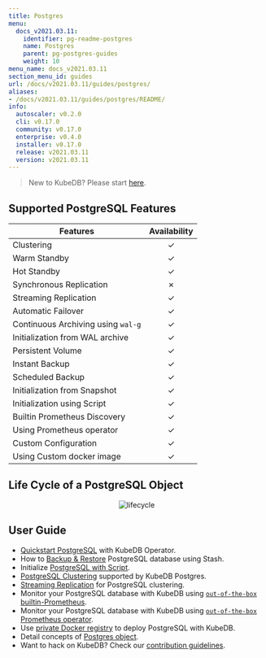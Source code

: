 ```yaml
---
title: Postgres
menu:
  docs_v2021.03.11:
    identifier: pg-readme-postgres
    name: Postgres
    parent: pg-postgres-guides
    weight: 10
menu_name: docs_v2021.03.11
section_menu_id: guides
url: /docs/v2021.03.11/guides/postgres/
aliases:
- /docs/v2021.03.11/guides/postgres/README/
info:
  autoscaler: v0.2.0
  cli: v0.17.0
  community: v0.17.0
  enterprise: v0.4.0
  installer: v0.17.0
  release: v2021.03.11
  version: v2021.03.11
---
```


> New to KubeDB? Please start [here](/docs/v2021.03.11/README).

## Supported PostgreSQL Features

| Features                           | Availability |
| ---------------------------------- | :----------: |
| Clustering                         |   &#10003;   |
| Warm Standby                       |   &#10003;   |
| Hot Standby                        |   &#10003;   |
| Synchronous Replication            |   &#10007;   |
| Streaming Replication              |   &#10003;   |
| Automatic Failover                 |   &#10003;   |
| Continuous Archiving using `wal-g` |   &#10003;   |
| Initialization from WAL archive    |   &#10003;   |
| Persistent Volume                  |   &#10003;   |
| Instant Backup                     |   &#10003;   |
| Scheduled Backup                   |   &#10003;   |
| Initialization from Snapshot       |   &#10003;   |
| Initialization using Script        |   &#10003;   |
| Builtin Prometheus Discovery       |   &#10003;   |
| Using Prometheus operator          |   &#10003;   |
| Custom Configuration               |   &#10003;   |
| Using Custom docker image          |   &#10003;   |

## Life Cycle of a PostgreSQL Object

<p align="center">
  <img alt="lifecycle"  src="/docs/v2021.03.11/images/postgres/lifecycle.png">
</p>

## User Guide

- [Quickstart PostgreSQL](/docs/v2021.03.11/guides/postgres/quickstart/quickstart) with KubeDB Operator.
- How to [Backup & Restore](/docs/v2021.03.11/guides/postgres/backup/stash) PostgreSQL database using Stash.
- Initialize [PostgreSQL with Script](/docs/v2021.03.11/guides/postgres/initialization/script_source).
- [PostgreSQL Clustering](/docs/v2021.03.11/guides/postgres/clustering/ha_cluster) supported by KubeDB Postgres.
- [Streaming Replication](/docs/v2021.03.11/guides/postgres/clustering/streaming_replication) for PostgreSQL clustering.
- Monitor your PostgreSQL database with KubeDB using [`out-of-the-box` builtin-Prometheus](/docs/v2021.03.11/guides/postgres/monitoring/using-builtin-prometheus).
- Monitor your PostgreSQL database with KubeDB using [`out-of-the-box` Prometheus operator](/docs/v2021.03.11/guides/postgres/monitoring/using-prometheus-operator).
- Use [private Docker registry](/docs/v2021.03.11/guides/postgres/private-registry/using-private-registry) to deploy PostgreSQL with KubeDB.
- Detail concepts of [Postgres object](/docs/v2021.03.11/guides/postgres/concepts/postgres).
- Want to hack on KubeDB? Check our [contribution guidelines](/docs/v2021.03.11/CONTRIBUTING).
